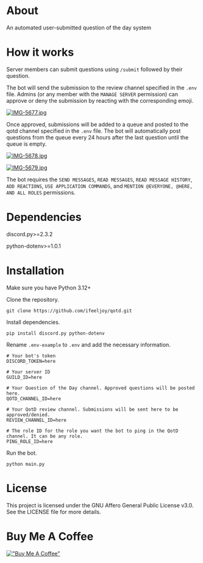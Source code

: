 
# About
An automated user-submitted question of the day system

# How it works
Server members can submit questions using `/submit` followed by their question. 

The bot will send the submission to the review channel specified in the `.env` file. Admins (or any member with the `MANAGE SERVER` permission) can approve or deny the submission by reacting with the corresponding emoji. 

[![IMG-5677.jpg](https://i.postimg.cc/pX3QzdGZ/IMG-5677.jpg)](https://postimg.cc/kBFtd7d6)

Once approved, submissions will be added to a queue and posted to the qotd channel specified in the `.env` file. The bot will automatically post questions from the queue every 24 hours after the last question until the queue is empty.

[![IMG-5678.jpg](https://i.postimg.cc/VNtCqyZb/IMG-5678.jpg)](https://postimg.cc/KKZjbW2Z)

[![IMG-5679.jpg](https://i.postimg.cc/BZTRhXPm/IMG-5679.jpg)](https://postimg.cc/JthT07qX)

The bot requires the `SEND MESSAGES`, `READ MESSAGES`, `READ MESSAGE HISTORY`, `ADD REACTIONS`, `USE APPLICATION COMMANDS`, and `MENTION @EVERYONE, @HERE, AND ALL ROLES` permissions.

# Dependencies

discord.py>=2.3.2

python-dotenv>=1.0.1

# Installation

Make sure you have Python 3.12+

Clone the repository.

```
git clone https://github.com/ifeeljoy/qotd.git
```

Install dependencies.

```
pip install discord.py python-dotenv
```

Rename `.env-example` to `.env` and add the necessary information.

```
# Your bot's token
DISCORD_TOKEN=here

# Your server ID
GUILD_ID=here

# Your Question of the Day channel. Approved questions will be posted here.
QOTD_CHANNEL_ID=here

# Your QotD review channel. Submissions will be sent here to be approved/denied.
REVIEW_CHANNEL_ID=here

# The role ID for the role you want the bot to ping in the QotD channel. It can be any role.
PING_ROLE_ID=here
```

Run the bot.

```
python main.py
```

# License

This project is licensed under the GNU Affero General Public License v3.0. See the LICENSE file for more details.

# Buy Me A Coffee
[!["Buy Me A Coffee"](https://www.buymeacoffee.com/assets/img/custom_images/orange_img.png)](https://www.buymeacoffee.com/mozzarella)
